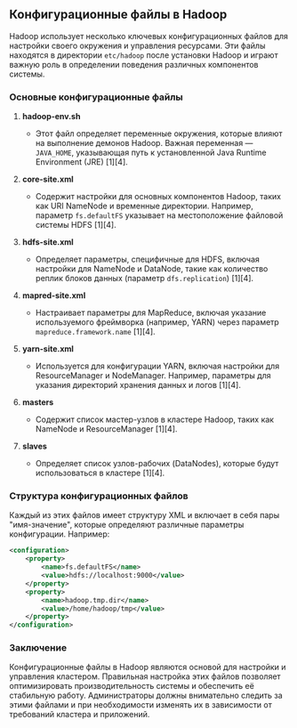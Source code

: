 ## Конфигурационные файлы в Hadoop

Hadoop использует несколько ключевых конфигурационных файлов для настройки своего окружения и управления ресурсами. Эти файлы находятся в директории `etc/hadoop` после установки Hadoop и играют важную роль в определении поведения различных компонентов системы.

### Основные конфигурационные файлы

1. **hadoop-env.sh**
   - Этот файл определяет переменные окружения, которые влияют на выполнение демонов Hadoop. Важная переменная — `JAVA_HOME`, указывающая путь к установленной Java Runtime Environment (JRE) [1][4].

2. **core-site.xml**
   - Содержит настройки для основных компонентов Hadoop, таких как URI NameNode и временные директории. Например, параметр `fs.defaultFS` указывает на местоположение файловой системы HDFS [1][4].

3. **hdfs-site.xml**
   - Определяет параметры, специфичные для HDFS, включая настройки для NameNode и DataNode, такие как количество реплик блоков данных (параметр `dfs.replication`) [1][4].

4. **mapred-site.xml**
   - Настраивает параметры для MapReduce, включая указание используемого фреймворка (например, YARN) через параметр `mapreduce.framework.name` [1][4].

5. **yarn-site.xml**
   - Используется для конфигурации YARN, включая настройки для ResourceManager и NodeManager. Например, параметры для указания директорий хранения данных и логов [1][4].

6. **masters**
   - Содержит список мастер-узлов в кластере Hadoop, таких как NameNode и ResourceManager [1][4].

7. **slaves**
   - Определяет список узлов-рабочих (DataNodes), которые будут использоваться в кластере [1][4].

### Структура конфигурационных файлов

Каждый из этих файлов имеет структуру XML и включает в себя пары "имя-значение", которые определяют различные параметры конфигурации. Например:

```xml
<configuration>
    <property>
        <name>fs.defaultFS</name>
        <value>hdfs://localhost:9000</value>
    </property>
    <property>
        <name>hadoop.tmp.dir</name>
        <value>/home/hadoop/tmp</value>
    </property>
</configuration>
```

### Заключение

Конфигурационные файлы в Hadoop являются основой для настройки и управления кластером. Правильная настройка этих файлов позволяет оптимизировать производительность системы и обеспечить её стабильную работу. Администраторы должны внимательно следить за этими файлами и при необходимости изменять их в зависимости от требований кластера и приложений.

